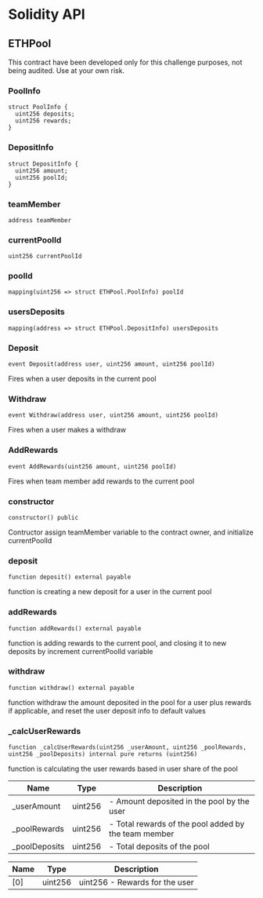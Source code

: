 # Solidity API

## ETHPool

This contract have been developed only for this challenge purposes, not being audited. Use at your own risk.

### PoolInfo

```solidity
struct PoolInfo {
  uint256 deposits;
  uint256 rewards;
}
```

### DepositInfo

```solidity
struct DepositInfo {
  uint256 amount;
  uint256 poolId;
}
```

### teamMember

```solidity
address teamMember
```

### currentPoolId

```solidity
uint256 currentPoolId
```

### poolId

```solidity
mapping(uint256 => struct ETHPool.PoolInfo) poolId
```

### usersDeposits

```solidity
mapping(address => struct ETHPool.DepositInfo) usersDeposits
```

### Deposit

```solidity
event Deposit(address user, uint256 amount, uint256 poolId)
```

Fires when a user deposits in the current pool

### Withdraw

```solidity
event Withdraw(address user, uint256 amount, uint256 poolId)
```

Fires when a user makes a withdraw

### AddRewards

```solidity
event AddRewards(uint256 amount, uint256 poolId)
```

Fires when team member add rewards to the current pool

### constructor

```solidity
constructor() public
```

Contructor assign teamMember variable to the contract owner, and initialize currentPoolId

### deposit

```solidity
function deposit() external payable
```

function is creating a new deposit for a user in the current pool

### addRewards

```solidity
function addRewards() external payable
```

function is adding rewards to the current pool, and closing it to new deposits by increment currentPoolId variable

### withdraw

```solidity
function withdraw() external payable
```

function withdraw the amount deposited in the pool for a user plus rewards if applicable, and reset the user deposit info to default values

### _calcUserRewards

```solidity
function _calcUserRewards(uint256 _userAmount, uint256 _poolRewards, uint256 _poolDeposits) internal pure returns (uint256)
```

function is calculating the user rewards based in user share of the pool

| Name | Type | Description |
| ---- | ---- | ----------- |
| _userAmount | uint256 | - Amount deposited in the pool by the user |
| _poolRewards | uint256 | - Total rewards of the pool added by the team member |
| _poolDeposits | uint256 | - Total deposits of the pool |

| Name | Type | Description |
| ---- | ---- | ----------- |
| [0] | uint256 | uint256 - Rewards for the user |


